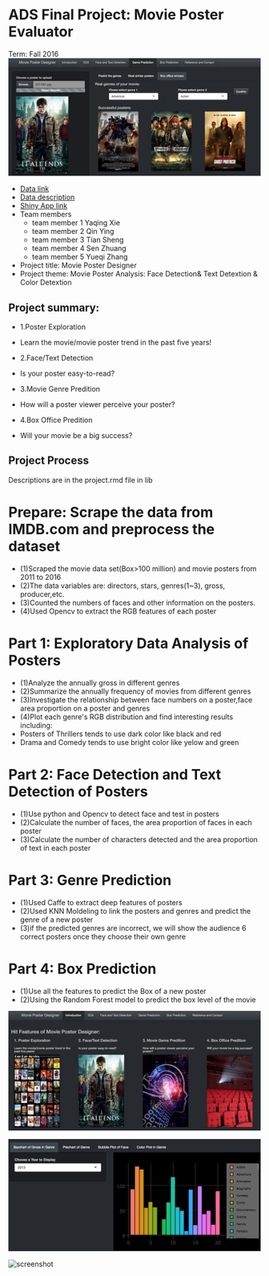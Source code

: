 
# ADS Final Project: Movie Poster Evaluator

Term: Fall 2016
![screenshot](doc/image1.jpeg)
+ [Data link](http://www.imdb.com/search/title?year=2014,2014&title_type=feature&sort=boxoffice_gross_us,desc&page=4&ref_=adv_prv)
+ [Data description](doc/readme.html)
+ [Shiny App link](http://prezi.com/biyahojmsvrg/?utm_campaign=share&utm_medium=copy)
+ Team members
	+ team member 1 Yaqing Xie
	+ team member 2 Qin Ying
	+ team member 3 Tian Sheng
	+ team member 4 Sen Zhuang
	+ team member 5 Yueqi Zhang
+ Project title: Movie Poster Designer
+ Project theme: Movie Poster Analysis: Face Detection& Text Detextion & Color Detextion

## Project summary: 
+ 1.Poster Exploration
+ Learn the movie/movie poster trend in the past five years!

+ 2.Face/Text Detection
+ Is your poster easy-to-read?

+ 3.Movie Genre Predition
+ How will a poster viewer perceive your poster?

+ 4.Box Office Predition
+ Will your movie be a big success?

## Project Process
   Descriptions are in the project.rmd file in lib
# Prepare: Scrape the data from IMDB.com and preprocess the dataset
+ (1)Scraped the movie data set(Box>100 million) and movie posters from 2011 to 2016
+ (2)The data variables are: directors, stars, genres(1~3), gross, producer,etc.
+ (3)Counted the numbers of faces and other information on the posters.
+ (4)Used Opencv to extract the RGB features of each poster

# Part 1: Exploratory Data Analysis of Posters
+ (1)Analyze the annually gross in different genres
+ (2)Summarize the annually frequency of movies from different genres
+ (3)Investigate the relationship between face numbers on a poster,face area proportion on a poster and genres
+ (4)Plot each genre's RGB distribution and find interesting results including:
+  Posters of Thrillers tends to use dark color like black and red 
+  Drama and Comedy tends to use bright color like yelow and green

# Part 2: Face Detection and Text Detection of Posters
+ (1)Use python and Opencv to detect face and test in posters
+ (2)Calculate the number of faces, the area proportion of faces in each poster
+ (3)Calculate the number of characters detected and the area proportion of text in each poster

# Part 3: Genre Prediction
+  (1)Used Caffe to extract deep features of posters
+  (2)Used KNN Moldeling to link the posters and genres and predict the genre of a new poster
+  (3)if the predicted genres are incorrect, we will show the audience 6 correct posters once they choose their own genre

# Part 4: Box Prediction
+ (1)Use all the features to predict the Box of a new poster
+ (2)Using the Random Forest model to predict the box level of the movie


![screenshot](doc/image2.jpeg)

![screenshot](doc/image3.jpeg)

![screenshot](doc/image4.jpeg)
